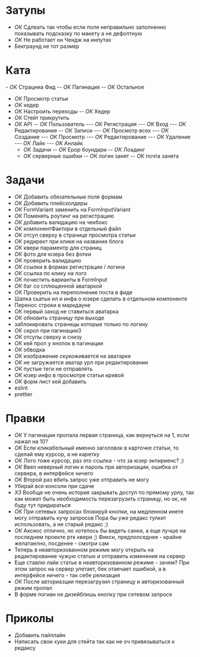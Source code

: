 # Затупы

- _ОК_ Сдлеать так чтобы если поле неправильно заполненно показывать подсказку по макету а не дефолтную
- _ОК_ Не работает он Чендж на инпутах
- Бекграунд не тот размер

# Ката

- *ОК* Страцниа Фид
-- _ОК_ Пагинация
-- _ОК_ Остальное

- _ОК_ Просмотр статьи
- _ОК_ хедер
- _ОК_ Настроить переходы
  -- _ОК_ Хедер
- _ОК_ Стейт прикрутить
- _ОК_ API
  -- _ОК_ Пользователь
  --- _ОК_ Регистрация
  --- _ОК_ Вход
  --- _ОК_ Редактирование
  -- _ОК_ Записи
  --- _ОК_ Просмотр всех
  --- _ОК_ Создание
  --- _ОК_ Просмотр
  --- _ОК_ Редактирование
  --- _ОК_ Удаление
  --- _ОК_ Лайк
  --- _ОК_ Анлайк
  - _ОК_ Задачи
    -- _ОК_ Ерор боундари
    -- _ОК_ Лоадинг
  - _ОК_ серверные ошибки
    -- _ОК_ логин занят
    -- _ОК_ почта занята

# Задачи

- _ОК_ Добавить обязательные поля формам
- _ОК_ Добавить плейсхолдеры
- _ОК_ FormVariant заменить на FormInputVariant
- _ОК_ Поменять роутинг на регистрацию
- _ОК_ добавить валидацию на чекбокс
- _ОК_ компонентФактори в отдельный файл
- _ОК_ отсуп сверху в странице просмотра статьи
- _ОК_ редирект при клике на название блога
- _ОК_ квери параментр для страниц
- _ОК_ фото для юзера без фотки
- _ОК_ проверить валидацию
- _ОК_ ссылки в формах регистрации / логина
- _ОК_ ссылка по клику на лого
- _ОК_ почистить варианты в FormInput
- _ОК_ баг со сплющенной аватаркой
- _ОК_ Проверить на переполнение поста в фиде
- Шапка сьатьи ил и инфа о юзере сделать в отдельном компоненте
- Перенос строки в маркдауне
- _ОК_ первый заход не ставиться аватарка
- _ОК_ обновить страницу при выходе
- заблокировать страницы которые только по логину
- _ОК_ скрол при пагинацииЗ
- _ОК_ отсупы сверху и снизу
- _ОК_ кей проп у кнопок в пагинации
- _ОК_ обводка
- _ОК_ изображение скукоживается на аватарке
- _ОК_ не загружается аватар урл при редактировании
- _ОК_ пустые теги не отправлять
- _ОК_ юзер инфо в просмотре статьи кривой
- _ОК_ форм лист кей добавить
- eslint
- prettier

# Правки 
- _ОК_ У пагинации пропала первая страница, как вернуться на 1, если нажал на 10?
- _ОК_ Если кликабельный именно заголовок в карточке статьи, то сделай ему курсор, а не каретку
- _ОК_ Лого тоже курсор, раз это ссылка - что за юзер экпириенс? ;)
- _ОК_ Ввел неверный логин и пароль при авторизации, ошибка от сервера, в интерфейсе ничего
- _ОК_ Второй раз вбить запрос уже отправить не могу
- Убирай все консоли при сдаче
- _ХЗ_ Вообще не очень история закрывать доступ по прямому урлу, так как может быть необходимость перезагрузить страницу, но ок, не буду тут придираться
- _ОК_ При сетевых запросах блокируй кнопки, на медленном инете могу отправить кучу запросов
Пора бы уже редакс тулкит использовать, а не старый редакс ;)
- _ОК_ Аксиос отлично, но хотелось бы видеть санки, а еще лучше на последнем проекте ртк квери ;)
Фикси, предполседнее - крайне желатаелно, посденее - смотри сам
- Теперь в неавторизованном режиме могу открыть на редактирование чужую статью и отправить изменения на сервер
- Еще ставлю лайк статье в неавторизованном режиме - зачем? При этом запрос на сервер улетает, бек отаечает ошибкой, а в интерфейсе ничего - так себе релизация
- *ОК* После авториазции перезагрузил страницу и авторизованный режим пропал
- В форме логиан не дизейблишь кнопку при сетевом запросе

# Приколы

- Добавить пайплайн
- Написать свои хуки для стейта так как не оч привязываться к редаксу
